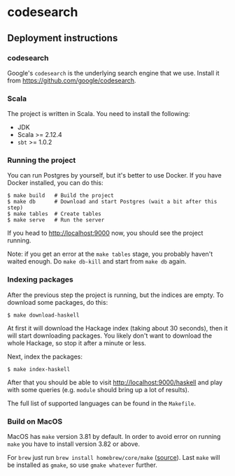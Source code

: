 # codesearch

## Deployment instructions

### codesearch

Google's `codesearch` is the underlying search engine that we use. Install
it from <https://github.com/google/codesearch>.

### Scala

The project is written in Scala. You need to install the following:

* JDK
* Scala >= 2.12.4
* `sbt` >= 1.0.2

### Running the project

You can run Postgres by yourself, but it's better to use Docker. If you have
Docker installed, you can do this:

    $ make build   # Build the project
    $ make db      # Download and start Postgres (wait a bit after this step)
    $ make tables  # Create tables
    $ make serve   # Run the server

If you head to <http://localhost:9000> now, you should see the project running.

Note: if you get an error at the `make tables` stage, you probably haven't
waited enough. Do `make db-kill` and start from `make db` again.

### Indexing packages

After the previous step the project is running, but the indices are empty.
To download some packages, do this:

    $ make download-haskell

At first it will download the Hackage index (taking about 30 seconds), then
it will start downloading packages. You likely don't want to download the
whole Hackage, so stop it after a minute or less.

Next, index the packages:

    $ make index-haskell

After that you should be able to visit <http://localhost:9000/haskell> and
play with some queries (e.g. `module` should bring up a lot of results).

The full list of supported languages can be found in the `Makefile`.

### Build on MacOS

MacOS has `make` version 3.81 by default. In order to avoid error on running
`make` you have to install version 3.82 or above.

For `brew` just run `brew install homebrew/core/make` ([source](https://apple.stackexchange.com/questions/261918/how-to-upgrade-gnu-make-in-os-x-el-capitan)).
Last `make` will be installed as `gmake`, so use `gmake whatever` further. 
